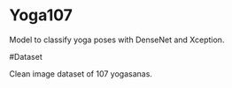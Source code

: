 # Yoga107

Model to classify yoga poses with DenseNet and Xception.

#Dataset

Clean image dataset of 107 yogasanas.
